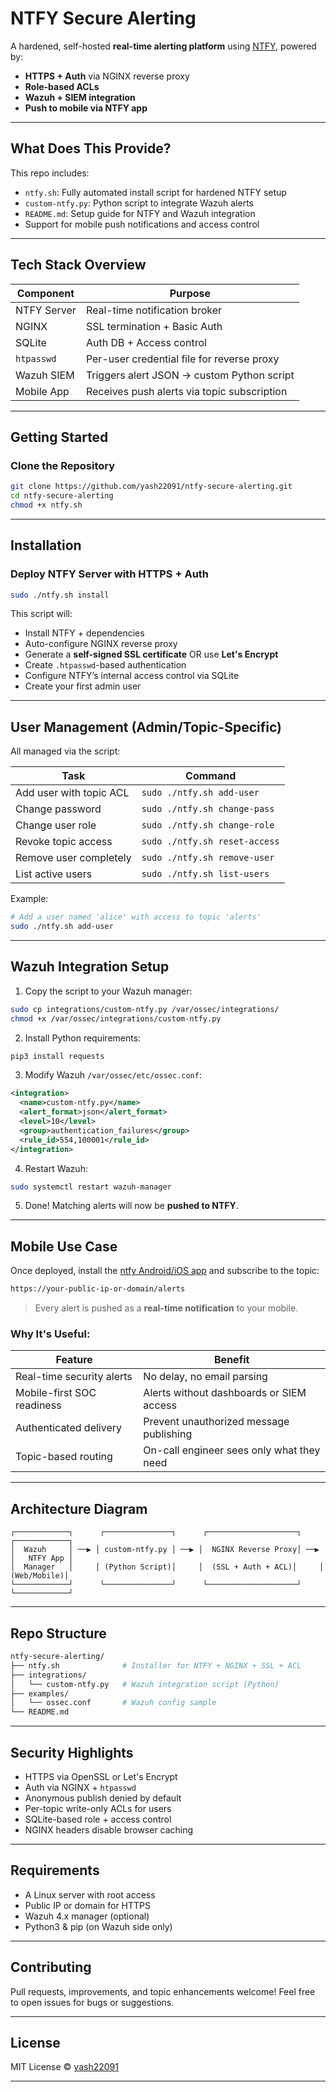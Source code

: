 # NTFY Secure Alerting

A hardened, self-hosted **real-time alerting platform** using [NTFY](https://ntfy.sh/), powered by:

* **HTTPS + Auth** via NGINX reverse proxy
* **Role-based ACLs**
* **Wazuh + SIEM integration**
* **Push to mobile via NTFY app**

---

## What Does This Provide?

This repo includes:

* `ntfy.sh`: Fully automated install script for hardened NTFY setup
* `custom-ntfy.py`: Python script to integrate Wazuh alerts
* `README.md`: Setup guide for NTFY and Wazuh integration
* Support for mobile push notifications and access control

---

## Tech Stack Overview

| Component   | Purpose                                     |
| ----------- | ------------------------------------------- |
| NTFY Server | Real-time notification broker               |
| NGINX       | SSL termination + Basic Auth                |
| SQLite      | Auth DB + Access control                    |
| `htpasswd`  | Per-user credential file for reverse proxy  |
| Wazuh SIEM  | Triggers alert JSON → custom Python script  |
| Mobile App  | Receives push alerts via topic subscription |

---

## Getting Started

### Clone the Repository

```bash
git clone https://github.com/yash22091/ntfy-secure-alerting.git
cd ntfy-secure-alerting
chmod +x ntfy.sh
```

---

## Installation

### Deploy NTFY Server with HTTPS + Auth

```bash
sudo ./ntfy.sh install
```

This script will:

* Install NTFY + dependencies
* Auto-configure NGINX reverse proxy
* Generate a **self-signed SSL certificate** OR use **Let's Encrypt**
* Create `.htpasswd`-based authentication
* Configure NTFY’s internal access control via SQLite
* Create your first admin user

---

## User Management (Admin/Topic-Specific)

All managed via the script:

| Task                    | Command                       |
| ------------------------| ----------------------------- |
| Add user with topic ACL | `sudo ./ntfy.sh add-user`     |
| Change password         | `sudo ./ntfy.sh change-pass`  |
| Change user role        | `sudo ./ntfy.sh change-role`  |
| Revoke topic access     | `sudo ./ntfy.sh reset-access` |
| Remove user completely  | `sudo ./ntfy.sh remove-user`  |
| List active users       | `sudo ./ntfy.sh list-users`   |

Example:

```bash
# Add a user named 'alice' with access to topic 'alerts'
sudo ./ntfy.sh add-user
```

---

## Wazuh Integration Setup

1. Copy the script to your Wazuh manager:

```bash
sudo cp integrations/custom-ntfy.py /var/ossec/integrations/
chmod +x /var/ossec/integrations/custom-ntfy.py
```

2. Install Python requirements:

```bash
pip3 install requests
```

3. Modify Wazuh `/var/ossec/etc/ossec.conf`:

```xml
<integration>
  <name>custom-ntfy.py</name>
  <alert_format>json</alert_format>
  <level>10</level>
  <group>authentication_failures</group>
  <rule_id>554,100001</rule_id>
</integration>
```

4. Restart Wazuh:

```bash
sudo systemctl restart wazuh-manager
```

5. Done! Matching alerts will now be **pushed to NTFY**.

---

## Mobile Use Case

Once deployed, install the [ntfy Android/iOS app](https://ntfy.sh/app/) and subscribe to the topic:

```bash
https://your-public-ip-or-domain/alerts
```

> Every alert is pushed as a **real-time notification** to your mobile.

### Why It's Useful:

| Feature                    | Benefit                                   |
| ---------------------------| ----------------------------------------- |
| Real-time security alerts  | No delay, no email parsing                |
| Mobile-first SOC readiness | Alerts without dashboards or SIEM access  |
| Authenticated delivery     | Prevent unauthorized message publishing   |
| Topic-based routing        | On-call engineer sees only what they need |

---

## Architecture Diagram

```
┌────────────┐      ┌───────────────┐      ┌────────────────────┐      ┌────────────┐
│  Wazuh     │ ──▶ │ custom-ntfy.py │ ──▶ │  NGINX Reverse Proxy│ ──▶ │   NTFY App │
│  Manager   │     │ (Python Script)│     │  (SSL + Auth + ACL)│     │ (Web/Mobile)│
└────────────┘      └───────────────┘      └────────────────────┘      └────────────┘
```

---

## Repo Structure

```bash
ntfy-secure-alerting/
├── ntfy.sh              # Installer for NTFY + NGINX + SSL + ACL
├── integrations/
│   └── custom-ntfy.py   # Wazuh integration script (Python)
├── examples/
│   └── ossec.conf       # Wazuh config sample
└── README.md
```

---

## Security Highlights

* HTTPS via OpenSSL or Let's Encrypt
* Auth via NGINX + `htpasswd`
* Anonymous publish denied by default
* Per-topic write-only ACLs for users
* SQLite-based role + access control
* NGINX headers disable browser caching

---

## Requirements

* A Linux server with root access
* Public IP or domain for HTTPS
* Wazuh 4.x manager (optional)
* Python3 & pip (on Wazuh side only)

---

## Contributing

Pull requests, improvements, and topic enhancements welcome!
Feel free to open issues for bugs or suggestions.

---

## License

MIT License © [yash22091](https://github.com/yash22091)

---
